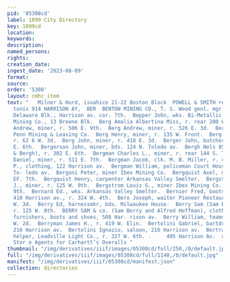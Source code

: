 ```yaml
---
pid: '05308cd'
label: 1899 City Directory
key: 1899cd
location: 
keywords: 
description: 
named_persons: 
rights: 
creation_date: 
ingest_date: '2023-08-09'
format: 
source: 
order: '5308'
layout: cmhc_item
text: "   Milner & Hurd, isuahice 21-22 Boston Block  POWELL & SMITH reac'estare,
  tonis 914 HARRISON AY,  BER  BENTON MINING CO., T. S. Wood genl. mgr., office 2
  Delaware Blk., Harrison av. cor. 7th.  Bepper John, wks. Bi-Metallic Smelter.  Berdella
  Mining Co., 13 Breene Blk.  Berg Amalia Albertina Miss, r. rear 200 W. 8th.  Berg
  Andrew, miner, r. 506 E. 9th.  Berg Andrew, miner, r. 526 E. 3d.  Berg Frank, trammer
  Penn Mining & Leasing Co.  Berg Henry, miner, r. 135 W. Front.  Berg John, lab.,
  r. 62 6 W. 3d.  Berg John, miner, r. 418 E. 3d.  Berger John, butcher, rms. 217
  E. 6th.  Bergerson John, miner, bds. 124 N. Toledo av.  Bergh Nels 8S. (Svanson
  & Bergh), r. 302 E. 6th.  Bergman Charles L., miner, r. rear 144 S. Toledo av.  Bergman
  Daniel, miner, r. 511 E. 7th.  Bergman Jacob, clk. M. B. Miller, r. 402 W. 3d.  Bergman
  P., clothing, 122 Harrison av.  Bergman William, policeman Court House, r. 134 S.
  To- ledo av.  Bergoni Peter, miner Ibex Mining Co.  Bergquist Axel, miner, r. 511
  EF. 7th.  Bergquist Henry, carpenter Arkansas Valley Smelter.  Bergstrom Andrew
  J., miner, r. 125 W. 9th.  Bergstrom Louis G., miner Ibex Mining Co., r. 121 W.
  9th.  Bernard Ed., wks. Arkansas Valley Smelter.  Bernier Fred, boots and shoes,
  410 Harrison av., r. 324 W. 4th.  Bero Joseph, waiter Pioneer Restaurant, r. 205
  W. 3d.  Berry Ed, harnessmkr, bds. Milwaukee House.  Berry Sam (Sam Berry & Co.),
  r. 125 W. 8th.  BERRY SAM & co. (Sam Berry and Alfred Hoffman), clothing, men’s
  furnishers, boots and shoes, 508 Har- rison av.  Berry William, teamster, r. 530
  W. 2d.  Berryman James H., r. 419 W. Elin.  Bertolini Gabriel, bartdr. I. Bertolini,
  216 Harrison av.  Bertolini Ignazio, saloon, 216 Harrison av.  Bertrand Robert C.,
  helper, Leadville Light Co., r. 327 W. 6th. .     405 Harrison Av.  ayden’s Clothing
  Stor e Agents for Carhartt’s Overalls "
thumbnail: "/img/derivatives/iiif/images/05308cd/full/250,/0/default.jpg"
full: "/img/derivatives/iiif/images/05308cd/full/1140,/0/default.jpg"
manifest: "/img/derivatives/iiif/05308cd/manifest.json"
collection: directories
---
```

